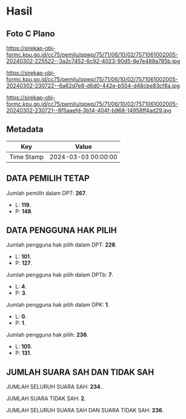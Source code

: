 # Hasil

## Foto C Plano

https://sirekap-obj-formc.kpu.go.id/cc75/pemilu/ppwp/75/71/06/10/02/7571061002005-20240302-225522--3a2c7452-6c92-4023-90d5-8e7e489a785b.jpg

https://sirekap-obj-formc.kpu.go.id/cc75/pemilu/ppwp/75/71/06/10/02/7571061002005-20240302-230722--6a62d7e8-d6d0-442e-b504-d48cbe83cf8a.jpg

https://sirekap-obj-formc.kpu.go.id/cc75/pemilu/ppwp/75/71/06/10/02/7571061002005-20240302-230721--8f5aaefd-3b14-404f-b968-14958ff4ad29.jpg


## Metadata

| Key        | Value               |
| ---------- | ------------------- |
| Time Stamp | 2024-03-03 00:00:00 |


## DATA PEMILIH TETAP

Jumlah pemilih dalam DPT: **267**.
 * L: **119**.
 * P: **148**.

## DATA PENGGUNA HAK PILIH

Jumlah pengguna hak pilih dalam DPT: **228**.
 * L: **101**.
 * P: **127**.

Jumlah pengguna hak pilih dalam DPTb: **7**.
 * L: **4**.
 * P: **3**.

Jumlah pengguna hak pilih dalam DPK: **1**.
 * L: **0**.
 * P: **1**.

Jumlah pengguna hak pilih: **236**.
 * L: **105**.
 * P: **131**.

## JUMLAH SUARA SAH DAN TIDAK SAH

JUMLAH SELURUH SUARA SAH: **234**.

JUMLAH SUARA TIDAK SAH: **2**.

JUMLAH SELURUH SUARA SAH DAN SUARA TIDAK SAH: **236**.



